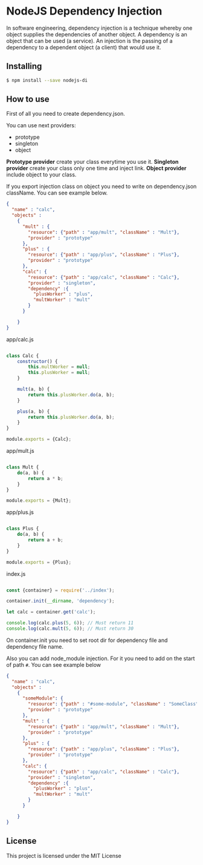 # NodeJS Dependency Injection

In software engineering, dependency injection is a technique whereby one object supplies the dependencies of another object. A dependency is an object that can be used (a service). An injection is the passing of a dependency to a dependent object (a client) that would use it.

## Installing

```sh
$ npm install --save nodejs-di
```

## How to use

First of all you need to create dependency.json.

You can use next providers:
 - prototype
 - singleton
 - object

**Prototype provider** create your class everytime you use it.
**Singleton provider** create your class only one time and inject link. 
**Object provider** include object to your class.

If you export injection class on object you need to write on dependency.json className. You can see example below.


```json
{
  "name" : "calc",
  "objects" :
    {
      "mult" : {
        "resource": {"path" : "app/mult", "className" : "Mult"},
        "provider" : "prototype"
      },
      "plus" : {
        "resource": {"path" : "app/plus", "className" : "Plus"},
        "provider" : "prototype"
      },
      "calc": {
        "resource": {"path" : "app/calc", "className" : "Calc"},
        "provider" : "singleton",
        "dependency" :{
          "plusWorker" : "plus",
          "multWorker" : "mult"
        }
      }

    }
}
```

app/calc.js
```js

class Calc {
    constructor() {
        this.multWorker = null;
        this.plusWorker = null;
    }

    mult(a, b) {
        return this.plusWorker.do(a, b);
    }

    plus(a, b) {
        return this.plusWorker.do(a, b);
    }
}

module.exports = {Calc};

```

app/mult.js
```js

class Mult {
    do(a, b) {
        return a * b;
    }
}

module.exports = {Mult};

```

app/plus.js
```js

class Plus {
    do(a, b) {
        return a + b;
    }
}

module.exports = {Plus};

```


index.js
```js

const {container} = require('../index');

container.init(__dirname, 'dependency');

let calc = container.get('calc');

console.log(calc.plus(5, 6)); // Must return 11
console.log(calc.mult(5, 6)); // Must return 30

```

On container.init you need to set root dir for dependency file and dependency file name.

Also you can add node_module injection. For it you need to add on the start of path `#`. You can see example below
 
```json
{
  "name" : "calc",
  "objects" :
    {
      "someModule": {
        "resource": {"path" : "#some-module", "className" : "SomeClass"},
        "provider" : "prototype"
      },
      "mult" : {
        "resource": {"path" : "app/mult", "className" : "Mult"},
        "provider" : "prototype"
      },
      "plus" : {
        "resource": {"path" : "app/plus", "className" : "Plus"},
        "provider" : "prototype"
      },
      "calc": {
        "resource": {"path" : "app/calc", "className" : "Calc"},
        "provider" : "singleton",
        "dependency" :{
          "plusWorker" : "plus",
          "multWorker" : "mult"
        }
      }

    }
}
```

## License

This project is licensed under the MIT License